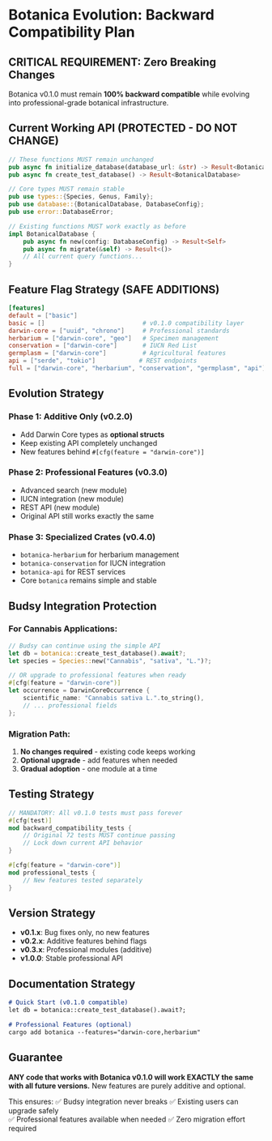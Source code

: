 # Botanica Evolution: Backward Compatibility Plan

## **CRITICAL REQUIREMENT: Zero Breaking Changes**

Botanica v0.1.0 must remain **100% backward compatible** while evolving into professional-grade botanical infrastructure.

## **Current Working API** (PROTECTED - DO NOT CHANGE)

```rust
// These functions MUST remain unchanged
pub async fn initialize_database(database_url: &str) -> Result<BotanicalDatabase>
pub async fn create_test_database() -> Result<BotanicalDatabase>

// Core types MUST remain stable
pub use types::{Species, Genus, Family};
pub use database::{BotanicalDatabase, DatabaseConfig};
pub use error::DatabaseError;

// Existing functions MUST work exactly as before
impl BotanicalDatabase {
    pub async fn new(config: DatabaseConfig) -> Result<Self>
    pub async fn migrate(&self) -> Result<()>
    // All current query functions...
}
```

## **Feature Flag Strategy** (SAFE ADDITIONS)

```toml
[features]
default = ["basic"]
basic = []                           # v0.1.0 compatibility layer
darwin-core = ["uuid", "chrono"]     # Professional standards
herbarium = ["darwin-core", "geo"]   # Specimen management  
conservation = ["darwin-core"]       # IUCN Red List
germplasm = ["darwin-core"]          # Agricultural features
api = ["serde", "tokio"]            # REST endpoints
full = ["darwin-core", "herbarium", "conservation", "germplasm", "api"]
```

## **Evolution Strategy**

### **Phase 1: Additive Only** (v0.2.0)
- Add Darwin Core types as **optional structs**
- Keep existing API completely unchanged
- New features behind `#[cfg(feature = "darwin-core")]`

### **Phase 2: Professional Features** (v0.3.0)  
- Advanced search (new module)
- IUCN integration (new module)
- REST API (new module)
- Original API still works exactly the same

### **Phase 3: Specialized Crates** (v0.4.0)
- `botanica-herbarium` for herbarium management
- `botanica-conservation` for IUCN integration
- `botanica-api` for REST services
- Core `botanica` remains simple and stable

## **Budsy Integration Protection**

### **For Cannabis Applications:**
```rust
// Budsy can continue using the simple API
let db = botanica::create_test_database().await?;
let species = Species::new("Cannabis", "sativa", "L.")?;

// OR upgrade to professional features when ready
#[cfg(feature = "darwin-core")]
let occurrence = DarwinCoreOccurrence {
    scientific_name: "Cannabis sativa L.".to_string(),
    // ... professional fields
};
```

### **Migration Path:**
1. **No changes required** - existing code keeps working
2. **Optional upgrade** - add features when needed
3. **Gradual adoption** - one module at a time

## **Testing Strategy**

```rust
// MANDATORY: All v0.1.0 tests must pass forever
#[cfg(test)]
mod backward_compatibility_tests {
    // Original 72 tests MUST continue passing
    // Lock down current API behavior
}

#[cfg(feature = "darwin-core")]
mod professional_tests {
    // New features tested separately
}
```

## **Version Strategy**

- **v0.1.x**: Bug fixes only, no new features
- **v0.2.x**: Additive features behind flags
- **v0.3.x**: Professional modules (additive)
- **v1.0.0**: Stable professional API

## **Documentation Strategy**

```markdown
# Quick Start (v0.1.0 compatible)
let db = botanica::create_test_database().await?;

# Professional Features (optional)
cargo add botanica --features="darwin-core,herbarium"
```

## **Guarantee**

**ANY code that works with Botanica v0.1.0 will work EXACTLY the same with all future versions.** New features are purely additive and optional.

This ensures:
✅ Budsy integration never breaks
✅ Existing users can upgrade safely  
✅ Professional features available when needed
✅ Zero migration effort required